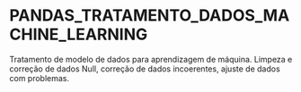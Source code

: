 # PANDAS_TRATAMENTO_DADOS_MACHINE_LEARNING
Tratamento de modelo de dados para aprendizagem de máquina. Limpeza e correção de dados Null, correção de dados incoerentes, ajuste de dados com problemas.

